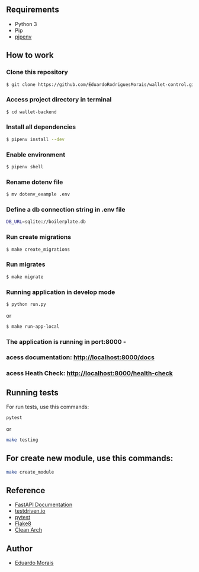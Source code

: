 
## Requirements

 - Python 3 
 - Pip
 - [pipenv](https://pipenv-fork.readthedocs.io/en/latest/basics.html)


## How to work

### Clone this repository
```bash
$ git clone https://github.com/EduardoRodriguesMorais/wallet-control.git
```


### Access project directory in terminal
```bash
$ cd wallet-backend
```

### Install all dependencies
```bash
$ pipenv install --dev
```

### Enable environment
```bash
$ pipenv shell
```

### Rename dotenv file
```bash
$ mv dotenv_example .env
```

### Define a db connection string in .env file
```bash
DB_URL=sqlite://boilerplate.db
```

### Run create migrations
```bash
$ make create_migrations
```

### Run migrates
```bash
$ make migrate
```

### Running application in develop mode
```bash
$ python run.py 
```
or
    
```bash
$ make run-app-local
```


### The application is running in port:8000 - 
### acess documentation:  <http://localhost:8000/docs>
### acess Heath Check:  <http://localhost:8000/health-check> 
## Running tests

For run tests, use this commands:

```bash
pytest 
```
or
```bash
make testing 
```

## For create new module, use this commands:
```bash
make create_module 
```

## Reference

 - [FastAPI Documentation](https://fastapi.tiangolo.com/)
 - [testdriven.io](https://testdriven.io/courses/tdd-fastapi/)
 - [pytest](https://docs.pytest.org/en/6.2.x/contents.html)
 - [Flake8](https://flake8.pycqa.org/en/latest/)
 - [Clean Arch](https://blog.cleancoder.com/uncle-bob/2012/08/13/the-clean-architecture.html)
 
## Author

- [Eduardo Morais](eduardoromorais@gmail.com)




